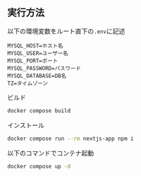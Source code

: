 ## 実行方法

以下の環境変数をルート直下の`.env`に記述

```.env
MYSQL_HOST=ホスト名
MYSQL_USER=ユーザー名
MYSQL_PORT=ポート
MYSQL_PASSWORD=パスワード
MYSQL_DATABASE=DB名
TZ=タイムゾーン
```

ビルド

```bash
docker compose build
```

インストール

```bash
docker compose run --rm nextjs-app npm i
```

以下のコマンドでコンテナ起動

```bash
docker compose up -d
```